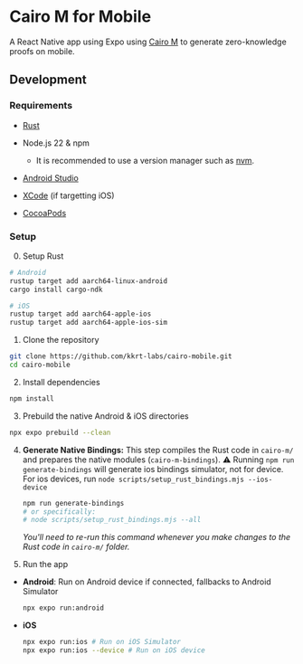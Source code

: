 # Cairo M for Mobile

A React Native app using Expo using
[Cairo M](https://github.com/kkrt-labs/cairo-m) to generate zero-knowledge
proofs on mobile.

## Development

### Requirements

- [Rust](https://www.rust-lang.org/tools/install)

- Node.js 22 & npm
  - It is recommended to use a version manager such as
    [nvm](https://github.com/nvm-sh/nvm).
- [Android Studio](https://developer.android.com/studio)
- [XCode](https://developer.apple.com/xcode/) (if targetting iOS)
- [CocoaPods](https://guides.cocoapods.org/using/getting-started.html#installation)

### Setup

0. Setup Rust

```bash
# Android
rustup target add aarch64-linux-android
cargo install cargo-ndk

# iOS
rustup target add aarch64-apple-ios
rustup target add aarch64-apple-ios-sim
```

1. Clone the repository

```bash
git clone https://github.com/kkrt-labs/cairo-mobile.git
cd cairo-mobile
```

2. Install dependencies

```bash
npm install
```

3.  Prebuild the native Android & iOS directories

```bash
npx expo prebuild --clean
```

4.  **Generate Native Bindings:** This step compiles the Rust code in `cairo-m/`
    and prepares the native modules (`cairo-m-bindings`). ⚠️ Running
    `npm run generate-bindings` will generate ios bindings simulator, not for
    device. For ios devices, run
    `node scripts/setup_rust_bindings.mjs --ios-device`

    ```bash
    npm run generate-bindings
    # or specifically:
    # node scripts/setup_rust_bindings.mjs --all
    ```

    _You'll need to re-run this command whenever you make changes to the Rust
    code in `cairo-m/` folder._

5.  Run the app

- **Android**: Run on Android device if connected, fallbacks to Android
  Simulator
  ```bash
  npx expo run:android
  ```
- **iOS**
  ```bash
  npx expo run:ios # Run on iOS Simulator
  npx expo run:ios --device # Run on iOS device
  ```
